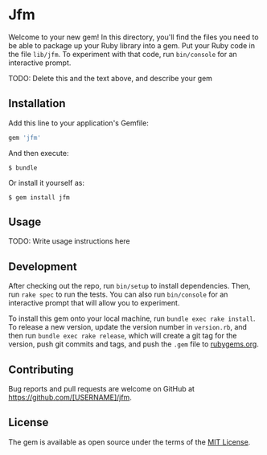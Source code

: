 # Jfm

Welcome to your new gem! In this directory, you'll find the files you need to be able to package up your Ruby library into a gem. Put your Ruby code in the file `lib/jfm`. To experiment with that code, run `bin/console` for an interactive prompt.

TODO: Delete this and the text above, and describe your gem

## Installation

Add this line to your application's Gemfile:

```ruby
gem 'jfm'
```

And then execute:

    $ bundle

Or install it yourself as:

    $ gem install jfm

## Usage

TODO: Write usage instructions here

## Development

After checking out the repo, run `bin/setup` to install dependencies. Then, run `rake spec` to run the tests. You can also run `bin/console` for an interactive prompt that will allow you to experiment.

To install this gem onto your local machine, run `bundle exec rake install`. To release a new version, update the version number in `version.rb`, and then run `bundle exec rake release`, which will create a git tag for the version, push git commits and tags, and push the `.gem` file to [rubygems.org](https://rubygems.org).

## Contributing

Bug reports and pull requests are welcome on GitHub at https://github.com/[USERNAME]/jfm.


## License

The gem is available as open source under the terms of the [MIT License](http://opensource.org/licenses/MIT).
